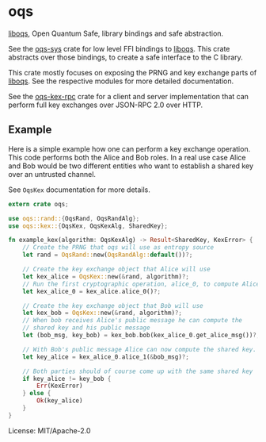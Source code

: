 # oqs

[liboqs], Open Quantum Safe, library bindings and safe abstraction.

See the [oqs-sys] crate for low level FFI bindings to [liboqs]. This crate abstracts over those
bindings, to create a safe interface to the C library.

This crate mostly focuses on exposing the PRNG and key exchange parts of [liboqs]. See the
respective modules for more detailed documentation.

See the [oqs-kex-rpc] crate for a client and server implementation that can perform full key
exchanges over JSON-RPC 2.0 over HTTP.

## Example

Here is a simple example how one can perform a key exchange operation. This code performs both
the Alice and Bob roles. In a real use case Alice and Bob would be two different entities who
want to establish a shared key over an untrusted channel.

See `OqsKex` documentation for more details.

```rust
extern crate oqs;

use oqs::rand::{OqsRand, OqsRandAlg};
use oqs::kex::{OqsKex, OqsKexAlg, SharedKey};

fn example_kex(algorithm: OqsKexAlg) -> Result<SharedKey, KexError> {
    // Create the PRNG that oqs will use as entropy source
    let rand = OqsRand::new(OqsRandAlg::default())?;

    // Create the key exchange object that Alice will use
    let kex_alice = OqsKex::new(&rand, algorithm)?;
    // Run the first cryptographic operation, alice_0, to compute Alice's public message
    let kex_alice_0 = kex_alice.alice_0()?;

    // Create the key exchange object that Bob will use
    let kex_bob = OqsKex::new(&rand, algorithm)?;
    // When bob receives Alice's public message he can compute the
    // shared key and his public message
    let (bob_msg, key_bob) = kex_bob.bob(kex_alice_0.get_alice_msg())?;

    // With Bob's public message Alice can now compute the shared key.
    let key_alice = kex_alice_0.alice_1(&bob_msg)?;

    // Both parties should of course come up with the same shared key
    if key_alice != key_bob {
        Err(KexError)
    } else {
        Ok(key_alice)
    }
}

```

[liboqs]: https://github.com/open-quantum-safe/liboqs
[oqs-sys]: https://crates.io/crates/oqs-sys
[oqs-kex-rpc]: https://crates.io/crates/oqs-kex-rpc

License: MIT/Apache-2.0
